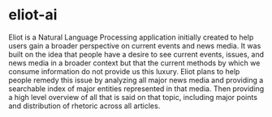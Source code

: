# eliot-ai
Eliot is a Natural Language Processing application initially created to help users gain a broader perspective on current events and news media. It was built on the idea that people have a desire to see current events, issues, and news media in a broader context but that the current methods by which we consume information do not provide us this luxury. Eliot plans to help people remedy this issue by analyzing all major news media and providing a searchable index of major entities represented in that media. Then providing a high level overview of all that is said on that topic, including major points and distribution of rhetoric across all articles.
